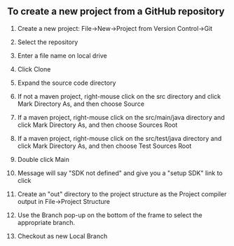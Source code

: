 ## To create a new project from a GitHub repository

1.  Create a new project:  File->New->Project from Version Control->Git

2.  Select the repository

3.  Enter a file name on local drive

4.  Click Clone

5.  Expand the source code directory

6.  If not a maven project, right-mouse click on the src directory and click Mark Directory As, and then choose Source

6.  If a maven project, right-mouse click on the src/main/java directory and click Mark Directory As, and then choose Sources Root

7.  If a maven project, right-mouse click on the src/test/java directory and click Mark Directory As, and then choose Test Sources Root

7.  Double click Main

8.  Message will say "SDK not defined" and give you a "setup SDK" link to click

9.  Create an "out" directory to the project structure as the Project compiler output in File->Project Structure

10.  Use the Branch pop-up on the bottom of the frame to select the appropriate branch.

11.  Checkout as new Local Branch

